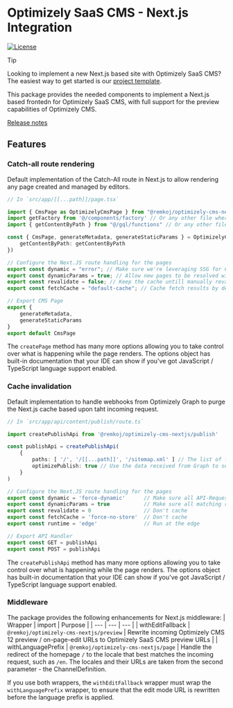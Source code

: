 # Optimizely SaaS CMS - Next.js Integration
[![License](https://img.shields.io/badge/License-Apache_2.0-blue.svg)](./LICENSE)

> [!TIP]
> Looking to implement a new Next.js based site with Optimizely SaaS CMS? The easiest way to get started is our [project template]([http](https://github.com/remkoj/optimizely-saas-starter)).

This package provides the needed components to implement a Next.js based frontedn for Optimizely SaaS CMS, with full support for the preview capabilities of Optimizely CMS.

[Release notes](https://github.com/remkoj/optimizely-dxp-clients/releases)

## Features
### Catch-all route rendering
Default implementation of the Catch-All route in Next.js to allow rendering any page created and managed by editors.

```typescript
// In `src/app/[[...path]]/page.tsx`

import { CmsPage as OptimizelyCmsPage } from "@remkoj/optimizely-cms-nextjs"
import getFactory from '@/components/factory' // Or any other file where you have your component factory defined.
import { getContentByPath } from "@/gql/functions" // Or any other file that has the `getContentByPath` function

const { CmsPage, generateMetadata, generateStaticParams } = OptimizelyCmsPage.createPage(getFactory(), {
    getContentByPath: getContentByPath
})

// Configure the Next.JS route handling for the pages
export const dynamic = "error"; // Make sure we're leveraging SSG for CMS managed pages.
export const dynamicParams = true; // Allow new pages to be resolved without rebuilding the site.
export const revalidate = false; // Keep the cache untill manually revalidated using the Webhook.
export const fetchCache = "default-cache"; // Cache fetch results by default, while allowing an opt-out.

// Export CMS Page
export {
    generateMetadata,
    generateStaticParams
}
export default CmsPage
```

The `createPage` method has many more options allowing you to take control over what is happening while the page renders. The options object has built-in documentation that your IDE can show if you've got JavaScript / TypeScript language support enabled.

### Cache invalidation
Default implementation to handle webhooks from Optimizely Graph to purge the Next.js cache based upon taht incoming request.

```typescript
// In `src/app/api/content/publish/route.ts`

import createPublishApi from '@remkoj/optimizely-cms-nextjs/publish'

const publishApi = createPublishApi(
    { 
        paths: [ '/', '/[[...path]]', '/sitemap.xml' ] // The list of fall-back paths to flush,
        optimizePublish: true // Use the data received from Graph to selectively flush the cache
    }
)

// Configure the Next.JS route handling for the pages
export const dynamic = 'force-dynamic'      // Make sure all API-Requests are executed
export const dynamicParams = true           // Make sure all matching routes are always executed
export const revalidate = 0                 // Don't cache
export const fetchCache = 'force-no-store'  // Don't cache
export const runtime = 'edge'               // Run at the edge

// Export API Handler
export const GET = publishApi
export const POST = publishApi
```

The `createPublishApi` method has many more options allowing you to take control over what is happening while the page renders. The options object has built-in documentation that your IDE can show if you've got JavaScript / TypeScript language support enabled.


### Middleware
The package provides the following enhancements for Next.js middleware:
| Wrapper | import | Purpose |
| --- | --- | --- |
| withEditFallback | `@remkoj/optimizely-cms-nextjs/preview` | Rewrite incoming Optimizely CMS 12 preview / on-page-edit URLs to Optimizely SaaS CMS preview  URLs |
| withLanguagePrefix | `@remkoj/optimizely-cms-nextjs/page` | Handle the redirect of the homepage `/` to the locale that best matches the incoming request, such as `/en`. The locales and their URLs are taken from the second parameter - the ChannelDefinition.

If you use both wrappers, the `withEditFallback` wrapper must wrap the `withLanguagePrefix` wrapper, to ensure that the edit mode URL is rewritten before the language prefix is applied.